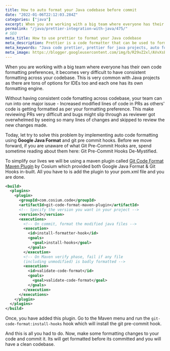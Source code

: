 ```yaml
---
title: How to auto format your Java codebase before commit
date: "2022-01-06T22:12:03.284Z"
categories: ["java"]
excerpt: When you are working with a big team where everyone has their own code formatting preferences, it becomes very difficult to have consistent formatting across your codebase. This is very common with Java projects as there are tons of options for IDEs too. So, let's get our hands dirty and try to implement provision for auto code format for Java using prettier and git hooks.
permalink: "/java/prettier-integration-with-java/475/"
# SEO
meta_title: How to use prettier to format your Java codebase
meta_description: Prettier is a code formatter that can be used to format your code. Learn to integrate it to your Java codebase via hooks and format your code everytime before pushing it to github.
meta_keywords: "Java code prettier, prettier for java projects, auto format java code before commit"
meta_image: https://blogger.googleusercontent.com/img/b/R29vZ2xl/AVvXsEgl4_lXeaQ4dRNKTTP2L6wfOchvwXjuLWX-p6rc3uHeGA1ypbtv_VZ3yiY-g1d7TF27qBAIOjoPM5LZPgY83IkGXjuGS_2-gInV_K3qY7MF1PVhsv2captY_tDv8CU9AFZCeUz_ow5hA-ZDYQ9v8jVL0Glxl0ToJPucOMpaD9I_EGzaldjZ2GMx1wRDHA/s1600/og-475.png
---
```


When you are working with a big team where everyone has their own code formatting preferences, it becomes very difficult to have consistent formatting across your codebase. This is very common with Java projects as there are tons of options for IDEs too and each one has its own formatting engine.

Without having consistent code fomatting across codebase, your team can run into one major issue - Increased modified lines of code in PRs as others' code is getting formatted as per your formatting preference. This make reviewing PRs very difficult and bugs might slip through as reviewer got overwhelmed by seeing so many lines of changes and skipped to review the new changes made.

<!--ADSENSE-->

Today, let try to solve this problem by implementing auto code formatting using **Google Java Format** and git pre commit hooks. Before we move forward, if you are unaware of what Git Pre-Commit Hooks are, spend sometime reading about them here: Git Pre-Commit Hooks De-Mystified.

To simplify our lives we will be using a maven plugin called [Git Code Format Maven Plugin](https://github.com/Cosium/git-code-format-maven-plugin) by Cosium which provided both Google Java Format & Git Hooks in-built. All you have to is add the plugin to your pom.xml file and you are done.

```xml
<build>
  <plugins>
    <plugin>
      <groupId>com.cosium.code</groupId>
      <artifactId>git-code-format-maven-plugin</artifactId>
      <!-- Specify the version you want in your project -->
      <version>3</version>
      <executions>
        <!-- On commit, format the modified java files -->
        <execution>
          <id>install-formatter-hook</id>
          <goals>
            <goal>install-hooks</goal>
          </goals>
        </execution>
        <!-- On Maven verify phase, fail if any file
        (including unmodified) is badly formatted -->
        <execution>
          <id>validate-code-format</id>
          <goals>
            <goal>validate-code-format</goal>
          </goals>
        </execution>
      </executions>
    </plugin>
  </plugins>
</build>
```

Once, you have added this plugin. Go to the Maven menu and run the `git-code-format:install-hooks` hook which will install the git pre-commit hook.

<!--ADSENSE-->

And this is all you had to do. Now, make some formatting changes to your code and commit it. Its will get formatted before its committed and you will have a clean codebase.
